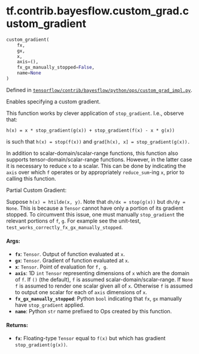 <div itemscope itemtype="http://developers.google.com/ReferenceObject">
<meta itemprop="name" content="tf.contrib.bayesflow.custom_grad.custom_gradient" />
</div>

# tf.contrib.bayesflow.custom_grad.custom_gradient

``` python
custom_gradient(
    fx,
    gx,
    x,
    axis=(),
    fx_gx_manually_stopped=False,
    name=None
)
```



Defined in [`tensorflow/contrib/bayesflow/python/ops/custom_grad_impl.py`](https://www.tensorflow.org/code/tensorflow/contrib/bayesflow/python/ops/custom_grad_impl.py).

Enables specifying a custom gradient.

This function works by clever application of `stop_gradient`. I.e., observe
that:

```none
h(x) = x * stop_gradient(g(x)) + stop_gradient(f(x) - x * g(x))
```

is such that `h(x) = stop(f(x))` and `grad[h(x), x] = stop_gradient(g(x)).`

In addition to scalar-domain/scalar-range functions, this function also
supports tensor-domain/scalar-range functions. However, in the latter case it
is necessary to reduce `x` to a scalar. This can be done by indicating the
`axis` over which `f` operates or by appropriately `reduce_sum`-ing `x`, prior
to calling this function.

Partial Custom Gradient:

Suppose `h(x) = htilde(x, y)`. Note that `dh/dx = stop(g(x))` but `dh/dy =
None`. This is because a `Tensor` cannot have only a portion of its gradient
stopped. To circumvent this issue, one must manually `stop_gradient` the
relevant portions of `f`, `g`. For example see the unit-test,
`test_works_correctly_fx_gx_manually_stopped`.

#### Args:

* <b>`fx`</b>: `Tensor`. Output of function evaluated at `x`.
* <b>`gx`</b>: `Tensor`. Gradient of function evaluated at `x`.
* <b>`x`</b>: `Tensor`. Point of evaluation for `f, g`.
* <b>`axis`</b>: 1D `int` `Tensor` representing dimensions of `x` which are the domain
    of `f`. If `()` (the default), `f` is assumed scalar-domain/scalar-range.
    If `None` `f` is assumed to render one scalar given all of `x`. Otherwise
    `f` is assumed to output one scalar for each of `axis` dimensions of `x`.
* <b>`fx_gx_manually_stopped`</b>: Python `bool` indicating that `fx`, `gx` manually
    have `stop_gradient` applied.
* <b>`name`</b>: Python `str` name prefixed to Ops created by this function.


#### Returns:

* <b>`fx`</b>: Floating-type `Tensor` equal to `f(x)` but which has gradient
    `stop_gradient(g(x))`.
